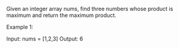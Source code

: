 Given an integer array nums, find three numbers whose product is maximum and return the maximum product.

 

Example 1:

Input: nums = [1,2,3]
Output: 6
